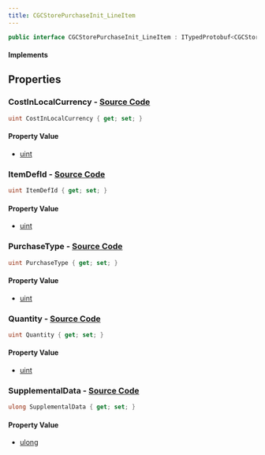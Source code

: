 ```yaml
---
title: CGCStorePurchaseInit_LineItem
---
```


```csharp
public interface CGCStorePurchaseInit_LineItem : ITypedProtobuf<CGCStorePurchaseInit_LineItem>, INativeHandle
```

#### Implements

## Properties

### **CostInLocalCurrency** - [Source Code](https://github.com/swiftly-solution/swiftlys2/blob/main/managed/src/SwiftlyS2.Generated/Protobufs/Interfaces/CGCStorePurchaseInit_LineItem.cs#L19)

```csharp
uint CostInLocalCurrency { get; set; }
```

#### Property Value

- [uint](https://learn.microsoft.com/dotnet/api/system.uint32)

### **ItemDefId** - [Source Code](https://github.com/swiftly-solution/swiftlys2/blob/main/managed/src/SwiftlyS2.Generated/Protobufs/Interfaces/CGCStorePurchaseInit_LineItem.cs#L13)

```csharp
uint ItemDefId { get; set; }
```

#### Property Value

- [uint](https://learn.microsoft.com/dotnet/api/system.uint32)

### **PurchaseType** - [Source Code](https://github.com/swiftly-solution/swiftlys2/blob/main/managed/src/SwiftlyS2.Generated/Protobufs/Interfaces/CGCStorePurchaseInit_LineItem.cs#L22)

```csharp
uint PurchaseType { get; set; }
```

#### Property Value

- [uint](https://learn.microsoft.com/dotnet/api/system.uint32)

### **Quantity** - [Source Code](https://github.com/swiftly-solution/swiftlys2/blob/main/managed/src/SwiftlyS2.Generated/Protobufs/Interfaces/CGCStorePurchaseInit_LineItem.cs#L16)

```csharp
uint Quantity { get; set; }
```

#### Property Value

- [uint](https://learn.microsoft.com/dotnet/api/system.uint32)

### **SupplementalData** - [Source Code](https://github.com/swiftly-solution/swiftlys2/blob/main/managed/src/SwiftlyS2.Generated/Protobufs/Interfaces/CGCStorePurchaseInit_LineItem.cs#L25)

```csharp
ulong SupplementalData { get; set; }
```

#### Property Value

- [ulong](https://learn.microsoft.com/dotnet/api/system.uint64)

